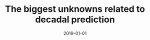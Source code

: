 ---
title: "The biggest unknowns related to decadal prediction"
collection: publications
permalink: /publication/2019-01-01-The-biggest-unknowns-related-to-decadal-prediction
date: 2019-01-01
venue: 'Bulletin of the American Meteorological Society'
paperurl: 'https://journals.ametsoc.org/view/journals/bams/100/10/bams-d-19-0190.1.xml'
citation: ' Dragana Bojovic,  Roberto Bilbao,  Leandro Diaz,  Markus Donat,  Pablo Ortega,  Yohan Ruprich-Robert,  Balakrishnan Solaraju-Murali,  Marta Terrado,  Deborah Verfaillie,  Francisco Doblas-Reyes, &quot;The biggest unknowns related to decadal prediction.&quot; Bulletin of the American Meteorological Society, 2019.'
---
